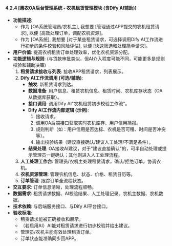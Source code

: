 #### 4.2.4 [惠农OA后台管理系统 - 农机租赁管理模块 (含Dify AI辅助)]

-   **功能描述**:
    *   作为 [OA系统管理员/农机主], 我想要 [管理通过APP提交的农机租赁请求], 以便 [高效处理订单，调配农机资源]。
    *   作为 [OA系统], 我想要 [对于某些租赁请求，可选择调用Dify AI工作流进行初步的条件校验和风险评估], 以便 [快速筛选和处理简单请求]。
-   **用户价值**: 提高农机租赁订单处理效率，优化农机资源分配。
-   **功能逻辑与规则**: (与贷款审批类似，但AI介入程度可能不同，可能更多是规则校验和辅助决策)
    1.  **租赁请求接收与列表**: 接收APP租赁请求，列表展示。
    2.  **Dify AI工作流调用 (可选/辅助)**:
        *   **触发**: 新租赁请求到达。
        *   **数据准备**: 用户信息、租赁农机信息、租赁时间、农机库存状态（OA从数据库获取）。
        *   **接口调用**: 调用Dify AI"农机租赁初步校验工作流"。
        *   **Dify AI工作流内部逻辑 (示例)**:
            1.  接收请求。
            2.  调用OA后端接口获取实时农机库存、用户信用简报。
            3.  规则判断（如：用户信用是否达标、农机是否可租、时间是否冲突等）。
            4.  输出校验结果（建议直接确认/建议人工处理/不满足条件）。
        *   **结果处理**: OA接收AI建议，对于"建议直接确认"的，可半自动处理或提示管理员一键确认；其他则进入人工处理流程。
    3.  **人工处理工作台**: 管理员/农机主处理租赁请求，确认/拒绝订单，协调农机。
    4.  **农机资源管理**: 管理农机信息、状态、价格、租赁日历等。
    5.  **订单管理**: 跟踪订单全流程状态。
-   **交互要求**: 订单信息清晰，处理流程顺畅。
-   **数据需求**: 租赁请求数据、AI校验结果、人工处理记录、农机主数据、农机数据。
-   **技术依赖**: 与后端服务接口、与Dify AI平台接口。
-   **验收标准**:
    *   租赁请求能被正确接收和展示。
    *   （若启用AI）AI能对租赁请求进行初步校验并给出建议。
    *   管理员/农机主能有效处理租赁订单。
    *   订单状态能准确同步回APP。 